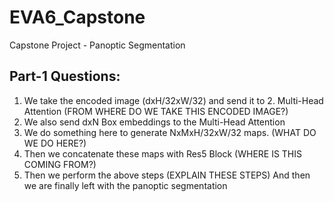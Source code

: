 # EVA6_Capstone
Capstone Project - Panoptic Segmentation

## Part-1 Questions:

1. We take the encoded image (dxH/32xW/32) and send it to 2. Multi-Head Attention (FROM WHERE DO WE TAKE THIS ENCODED IMAGE?)
3. We also send dxN Box embeddings to the Multi-Head Attention
4. We do something here to generate NxMxH/32xW/32 maps. (WHAT DO WE DO HERE?)
5. Then we concatenate these maps with Res5 Block (WHERE IS THIS COMING FROM?)
6. Then we perform the above steps (EXPLAIN THESE STEPS)
And then we are finally left with the panoptic segmentation
